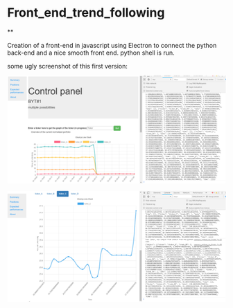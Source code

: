 # Front_end_trend_following
**

Creation of a front-end in javascript using Electron to connect the python back-end and a nice smooth front end.
python shell is run.

some ugly screenshot of this first version:



![](screenshot2.png)


![](screenshot1.png)



